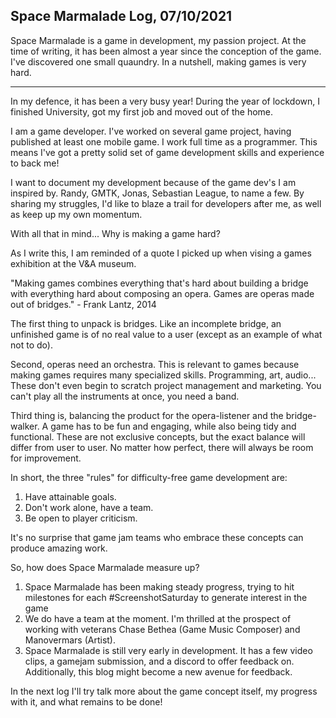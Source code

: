 ## Space Marmalade Log, 07/10/2021

Space Marmalade is a game in development, my passion project. At the time of writing, it has been almost a year since the conception of the game. I've discovered one small quaundry. In a nutshell, making games is very hard.

---

In my defence, it has been a very busy year! During the year of lockdown, I finished University, got my first job and moved out of the home. 

I am a game developer. I've worked on several game project, having published at least one mobile game. I work full time as a programmer. This means I've got a pretty solid set of game development skills and experience to back me! 

I want to document my development because of the game dev's I am inspired by. Randy, GMTK, Jonas, Sebastian League, to name a few. By sharing my struggles, I'd like to blaze a trail for developers after me, as well as keep up my own momentum.

With all that in mind... Why is making a game hard?

As I write this, I am reminded of a quote I picked up when vising a games exhibition at the  V&A museum.

"Making games combines everything that's hard about building a bridge with everything hard about composing an opera. Games are operas made out of bridges." - Frank Lantz, 2014

The first thing to unpack is bridges. Like an incomplete bridge, an unfinished game is of no real value to a user (except as an example of what not to do).

Second, operas need an orchestra. This is relevant to games because making games requires many specialized skills. Programming, art, audio... These don't even begin to scratch project management and marketing. You can't play all the instruments at once, you need a band.

Third thing is, balancing the product for the opera-listener and the bridge-walker. A game has to be fun and engaging, while also being tidy and functional. These are not exclusive concepts, but the exact balance will differ from user to user. No matter how perfect, there will always be room for improvement. 

In short, the three "rules" for difficulty-free game development are:
1. Have attainable goals. 
2. Don't work alone, have a team.
3. Be open to player criticism.

It's no surprise that game jam teams who embrace these concepts can produce amazing work.

So, how does Space Marmalade measure up?

1. Space Marmalade has been making steady progress, trying to hit milestones for each #ScreenshotSaturday to generate interest in the game
2. We do have a team at the moment. I'm thrilled at the prospect of working with veterans Chase Bethea (Game Music Composer) and Manovermars (Artist).
3. Space Marmalade is still very early in development. It has a few video clips, a gamejam submission, and a discord to offer feedback on. Additionally, this blog might become a new avenue for feedback.

In the next log I'll try talk more about the game concept itself, my progress with it, and what remains to be done!
